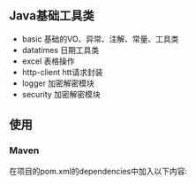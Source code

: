 ## Java基础工具类
- basic             基础的VO、异常、注解、常量、工具类
- datatimes         日期工具类
- excel            表格操作
- http-client       htt请求封装
- logger            加密解密模块
- security          加密解密模块

## 使用
### Maven
在项目的pom.xml的dependencies中加入以下内容:

```xml
```
